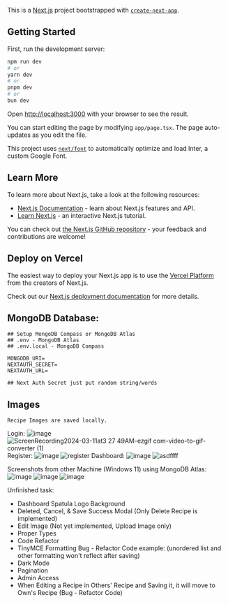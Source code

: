 This is a [Next.js](https://nextjs.org/) project bootstrapped with [`create-next-app`](https://github.com/vercel/next.js/tree/canary/packages/create-next-app).

## Getting Started

First, run the development server:

```bash
npm run dev
# or
yarn dev
# or
pnpm dev
# or
bun dev
```

Open [http://localhost:3000](http://localhost:3000) with your browser to see the result.

You can start editing the page by modifying `app/page.tsx`. The page auto-updates as you edit the file.

This project uses [`next/font`](https://nextjs.org/docs/basic-features/font-optimization) to automatically optimize and load Inter, a custom Google Font.

## Learn More

To learn more about Next.js, take a look at the following resources:

- [Next.js Documentation](https://nextjs.org/docs) - learn about Next.js features and API.
- [Learn Next.js](https://nextjs.org/learn) - an interactive Next.js tutorial.

You can check out [the Next.js GitHub repository](https://github.com/vercel/next.js/) - your feedback and contributions are welcome!

## Deploy on Vercel

The easiest way to deploy your Next.js app is to use the [Vercel Platform](https://vercel.com/new?utm_medium=default-template&filter=next.js&utm_source=create-next-app&utm_campaign=create-next-app-readme) from the creators of Next.js.

Check out our [Next.js deployment documentation](https://nextjs.org/docs/deployment) for more details.

## MongoDB Database: 
```
## Setup MongoDB Compass or MongoDB Atlas
## .env - MongoDB Atlas
## .env.local - MongoDB Compass

MONGODB_URI=
NEXTAUTH_SECRET=
NEXTAUTH_URL=

## Next Auth Secret just put random string/words
```

## Images
```
Recipe Images are saved locally.
```

Login: 
![image](https://github.com/takertakeru/webapp-cooky/assets/47181867/cf2b6f42-0408-4172-9357-06bb3bc0e5e9)
![ScreenRecording2024-03-11at3 27 49AM-ezgif com-video-to-gif-converter (1)](https://github.com/takertakeru/webapp-cooky/assets/47181867/5b4e8b9b-83f6-4c18-ab59-0923eba19bd2)
Register:
![image](https://github.com/takertakeru/webapp-cooky/assets/47181867/9414e39b-3413-45b7-90a2-8947ddd36630)
![register](https://github.com/takertakeru/webapp-cooky/assets/47181867/d711c6c2-adda-414f-aa1c-209d900d53b5)
Dashboard:
![image](https://github.com/takertakeru/webapp-cooky/assets/47181867/d87f6230-fc1b-4e57-b8c2-8fcff597201b)
![asdffff](https://github.com/takertakeru/webapp-cooky/assets/47181867/66b342e9-539a-47f4-a7f9-3b834d5eaffe)




Screenshots from other Machine (Windows 11) using MongoDB Atlas:
![image](https://github.com/takertakeru/webapp-cooky/assets/47181867/26a10406-a213-42fa-8ef9-d8e68a87c62b)
![image](https://github.com/takertakeru/webapp-cooky/assets/47181867/cf64bc95-3798-4da4-bc3a-63844ffc3cc7)
![image](https://github.com/takertakeru/webapp-cooky/assets/47181867/97ffe9b9-b87f-45ff-aca0-0906da040163)

Unfinished task:

- Dashboard Spatula Logo Background
- Deleted, Cancel, & Save Success Modal (Only Delete Recipe is implemented)
- Edit Image (Not yet implemented, Upload Image only)
- Proper Types
- Code Refactor
- TinyMCE Formatting Bug - Refactor Code example: (unordered list and other formatting won't reflect after saving)
- Dark Mode
- Pagination
- Admin Access
- When Editing a Recipe in Others' Recipe and Saving it, it will move to Own's Recipe (Bug - Refactor Code) 










